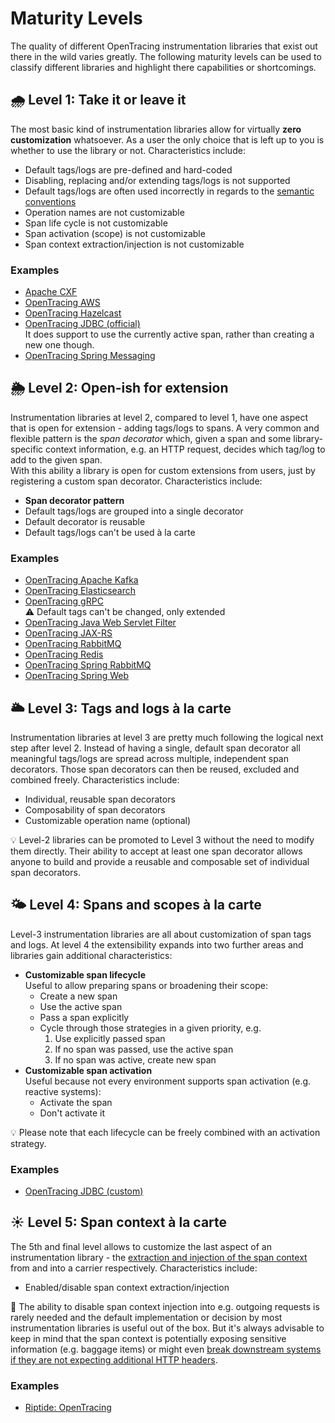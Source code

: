 # Maturity Levels

The quality of different OpenTracing instrumentation libraries that exist out there in the wild varies greatly. The following maturity levels can be used to classify different libraries and highlight there capabilities or shortcomings.

## 🌧️ Level 1: Take it or leave it

The most basic kind of instrumentation libraries allow for virtually **zero customization** whatsoever. As a user the only choice that is left up to you is whether to use the library or not. Characteristics include:

- Default tags/logs are pre-defined and hard-coded
- Disabling, replacing and/or extending tags/logs is not supported
- Default tags/logs are often used incorrectly in regards to the [semantic conventions](https://opentracing.io/specification/conventions/)
- Operation names are not customizable
- Span life cycle is not customizable
- Span activation (scope) is not customizable
- Span context extraction/injection is not customizable

### Examples

- [Apache CXF](http://cxf.apache.org/docs/using-opentracing.html)
- [OpenTracing AWS](https://github.com/opentracing-contrib/java-aws-sdk)
- [OpenTracing Hazelcast](https://github.com/opentracing-contrib/java-hazelcast)
- [OpenTracing JDBC (official)](https://github.com/opentracing-contrib/java-jdbc)  
  It does support to use the currently active span, rather than creating a new one though.
- [OpenTracing Spring Messaging](https://github.com/opentracing-contrib/java-spring-messaging)

## 🌦️ Level 2: Open-ish for extension

Instrumentation libraries at level 2, compared to level 1, have one aspect that is open for extension - adding tags/logs to spans. A very common and flexible pattern is the *span decorator* which, given a span and some library-specific context information, e.g. an HTTP request, decides which tag/log to add to the given span.  
With this ability a library is open for custom extensions from users, just by registering a custom span decorator. Characteristics include:

- **Span decorator pattern**
- Default tags/logs are grouped into a single decorator
- Default decorator is reusable
- Default tags/logs can't be used à la carte

### Examples

- [OpenTracing Apache Kafka](https://github.com/opentracing-contrib/java-kafka-client)
- [OpenTracing Elasticsearch](https://github.com/opentracing-contrib/java-elasticsearch-client)
- [OpenTracing gRPC](https://github.com/opentracing-contrib/java-grpc)  
  ⚠️ Default tags can't be changed, only extended
- [OpenTracing Java Web Servlet Filter](https://github.com/opentracing-contrib/java-web-servlet-filter)
- [OpenTracing JAX-RS](https://github.com/opentracing-contrib/java-jaxrs)
- [OpenTracing RabbitMQ](https://github.com/opentracing-contrib/java-rabbitmq-client)
- [OpenTracing Redis](https://github.com/opentracing-contrib/java-redis-client)
- [OpenTracing Spring RabbitMQ](https://github.com/opentracing-contrib/java-spring-rabbitmq)
- [OpenTracing Spring Web](https://github.com/opentracing-contrib/java-spring-web)

## 🌥️ Level 3: Tags and logs à la carte

Instrumentation libraries at level 3 are pretty much following the logical next step after level 2. Instead of having a single, default span decorator all meaningful tags/logs are spread across multiple, independent span decorators. Those span decorators can then be reused, excluded and combined freely. Characteristics include:

- Individual, reusable span decorators
- Composability of span decorators
- Customizable operation name (optional)

💡 Level-2 libraries can be promoted to Level 3 without the need to modify them directly. Their ability to accept at least one span decorator allows anyone to build and provide a reusable and composable set of individual span decorators.

## 🌤️ Level 4: Spans and scopes à la carte

Level-3 instrumentation libraries are all about customization of span tags and logs. At level 4 the extensibility expands into two further areas and libraries gain additional characteristics:

- **Customizable span lifecycle**  
  Useful to allow preparing spans or broadening their scope:
  - Create a new span
  - Use the active span
  - Pass a span explicitly
  - Cycle through those strategies in a given priority, e.g.
    1. Use explicitly passed span
    2. If no span was passed, use the active span
    3. If no span was active, create new span
- **Customizable span activation**  
  Useful because not every environment supports span activation (e.g. reactive systems):
  - Activate the span
  - Don't activate it

💡 Please note that each lifecycle can be freely combined with an activation strategy.

### Examples

- [OpenTracing JDBC (custom)](../opentracing-jdbc)  

## ☀️ Level 5: Span context à la carte

The 5th and final level allows to customize the last aspect of an instrumentation library - the [extraction and injection of the span context](https://opentracing.io/guides/java/inject-extract/) from and into a carrier respectively. Characteristics include:

- Enabled/disable span context extraction/injection

🚨 The ability to disable span context injection into e.g. outgoing requests is rarely needed and the default implementation or decision by most instrumentation libraries is useful out of the box. But it's always advisable to keep in mind that the span context is potentially exposing sensitive information (e.g. baggage items) or might even [break downstream systems if they are not expecting additional HTTP headers](https://github.com/opentracing-contrib/java-aws-sdk/pull/14).

### Examples

- [Riptide: OpenTracing](https://github.com/zalando/riptide/tree/master/riptide-opentracing)
